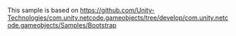 This sample is based on https://github.com/Unity-Technologies/com.unity.netcode.gameobjects/tree/develop/com.unity.netcode.gameobjects/Samples/Bootstrap
